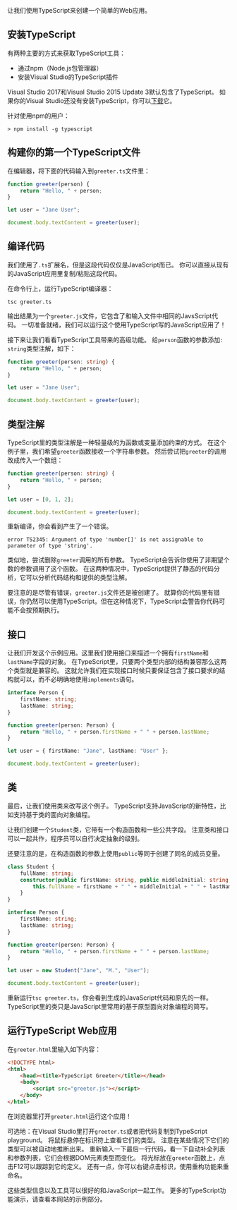 让我们使用TypeScript来创建一个简单的Web应用。

## 安装TypeScript

有两种主要的方式来获取TypeScript工具：

* 通过npm（Node.js包管理器）
* 安装Visual Studio的TypeScript插件

Visual Studio 2017和Visual Studio 2015 Update 3默认包含了TypeScript。
如果你的Visual Studio还没有安装TypeScript，你可以[下载](/#download-links)它。

针对使用npm的用户：

```shell
> npm install -g typescript
```

## 构建你的第一个TypeScript文件

在编辑器，将下面的代码输入到`greeter.ts`文件里：

```ts
function greeter(person) {
    return "Hello, " + person;
}

let user = "Jane User";

document.body.textContent = greeter(user);
```

## 编译代码

我们使用了`.ts`扩展名，但是这段代码仅仅是JavaScript而已。
你可以直接从现有的JavaScript应用里复制/粘贴这段代码。

在命令行上，运行TypeScript编译器：

```shell
tsc greeter.ts
```

输出结果为一个`greeter.js`文件，它包含了和输入文件中相同的JavsScript代码。
一切准备就绪，我们可以运行这个使用TypeScript写的JavaScript应用了！

接下来让我们看看TypeScript工具带来的高级功能。
给`person`函数的参数添加`: string`类型注解，如下：

```ts
function greeter(person: string) {
    return "Hello, " + person;
}

let user = "Jane User";

document.body.textContent = greeter(user);
```

## 类型注解

TypeScript里的类型注解是一种轻量级的为函数或变量添加约束的方式。
在这个例子里，我们希望`greeter`函数接收一个字符串参数。
然后尝试把`greeter`的调用改成传入一个数组：

```ts
function greeter(person: string) {
    return "Hello, " + person;
}

let user = [0, 1, 2];

document.body.textContent = greeter(user);
```

重新编译，你会看到产生了一个错误。

```shell
error TS2345: Argument of type 'number[]' is not assignable to parameter of type 'string'.
```

类似地，尝试删除`greeter`调用的所有参数。
TypeScript会告诉你使用了非期望个数的参数调用了这个函数。
在这两种情况中，TypeScript提供了静态的代码分析，它可以分析代码结构和提供的类型注解。

要注意的是尽管有错误，`greeter.js`文件还是被创建了。
就算你的代码里有错误，你仍然可以使用TypeScript。但在这种情况下，TypeScript会警告你代码可能不会按预期执行。

## 接口

让我们开发这个示例应用。这里我们使用接口来描述一个拥有`firstName`和`lastName`字段的对象。
在TypeScript里，只要两个类型内部的结构兼容那么这两个类型就是兼容的。
这就允许我们在实现接口时候只要保证包含了接口要求的结构就可以，而不必明确地使用`implements`语句。

```ts
interface Person {
    firstName: string;
    lastName: string;
}

function greeter(person: Person) {
    return "Hello, " + person.firstName + " " + person.lastName;
}

let user = { firstName: "Jane", lastName: "User" };

document.body.textContent = greeter(user);
```

## 类

最后，让我们使用类来改写这个例子。
TypeScript支持JavaScript的新特性，比如支持基于类的面向对象编程。

让我们创建一个`Student`类，它带有一个构造函数和一些公共字段。
注意类和接口可以一起共作，程序员可以自行决定抽象的级别。

还要注意的是，在构造函数的参数上使用`public`等同于创建了同名的成员变量。

```ts
class Student {
    fullName: string;
    constructor(public firstName: string, public middleInitial: string, public lastName: string) {
        this.fullName = firstName + " " + middleInitial + " " + lastName;
    }
}

interface Person {
    firstName: string;
    lastName: string;
}

function greeter(person: Person) {
    return "Hello, " + person.firstName + " " + person.lastName;
}

let user = new Student("Jane", "M.", "User");

document.body.textContent = greeter(user);
```

重新运行`tsc greeter.ts`，你会看到生成的JavaScript代码和原先的一样。
TypeScript里的类只是JavaScript里常用的基于原型面向对象编程的简写。

## 运行TypeScript Web应用

在`greeter.html`里输入如下内容：

```html
<!DOCTYPE html>
<html>
    <head><title>TypeScript Greeter</title></head>
    <body>
        <script src="greeter.js"></script>
    </body>
</html>
```

在浏览器里打开`greeter.html`运行这个应用！

可选地：在Visual Studio里打开`greeter.ts`或者把代码复制到TypeScript playground。
将鼠标悬停在标识符上查看它们的类型。
注意在某些情况下它们的类型可以被自动地推断出来。
重新输入一下最后一行代码，看一下自动补全列表和参数列表，它们会根据DOM元素类型而变化。
将光标放在`greeter`函数上，点击F12可以跟踪到它的定义。
还有一点，你可以右键点击标识，使用重构功能来重命名。

这些类型信息以及工具可以很好的和JavaScript一起工作。
更多的TypeScript功能演示，请查看本网站的示例部分。

<!--![Visual Studio picture](/assets/images/docs/greet_person.png)-->

